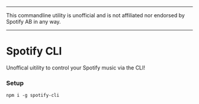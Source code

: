 - - -
This commandline utility is unofficial and is not affiliated nor endorsed by Spotify AB in any way.
- - -
# Spotify CLI
Unoffical uitility to control your Spotify music via the CLI!

### Setup
```
npm i -g spotify-cli
```